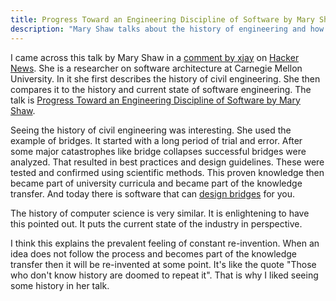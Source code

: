 ```yaml
---
title: Progress Toward an Engineering Discipline of Software by Mary Shaw
description: "Mary Shaw talks about the history of engineering and how it applies to software."
---
```


I came across this talk by Mary Shaw in a [comment by xjay](https://news.ycombinator.com/item?id=11046657) on [Hacker News](https://news.ycombinator.com/). She is a researcher on software architecture at Carnegie Mellon University. In it she first describes the history of civil engineering. She then compares it to the history and current state of software engineering. The talk is [Progress Toward an Engineering Discipline of Software by Mary Shaw](https://www.youtube.com/watch?v=lLnsi522LS8).

Seeing the history of civil engineering was interesting. She used the example of bridges. It started with a long period of trial and error. After some major catastrophes like bridge collapses successful bridges were analyzed. That resulted in best practices and design guidelines. These were tested and confirmed using scientific methods. This proven knowledge then became part of university curricula and became part of the knowledge transfer. And today there is software that can [design bridges](http://bradd.engrprograms.com/home/) for you.

The history of computer science is very similar. It is enlightening to have this pointed out. It puts the current state of the industry in perspective.

I think this explains the prevalent feeling of constant re-invention. When an idea does not follow the process and becomes part of the knowledge transfer then it will be re-invented at some point. It's like the quote "Those who don't know history are doomed to repeat it". That is why I liked seeing some history in her talk.
